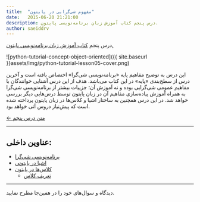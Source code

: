 ```yaml
---
title:  "مفهوم شی‌گرایی در پایتون"
date:   2015-06-20 21:21:00
description: درس پنجم کتاب آموزش زبان برنامه‌نویسی پایتون.
author: saeiddrv
---
```


درس پنجم [کتاب آموزش زبان برنامه‌نویسی پایتون.](http://coderz.ir/python)

![python-tutorial-concept-object-oriented]({{ site.baseurl }}assets/img/python-tutorial-lesson05-cover.png)

این درس به توضیح مفاهیم پایه «برنامه‌نویسی شی‌گرا» اختصاص یافته است و آخرین درس از سطح‌بندی «پایه» در این کتاب می‌باشد. هدف از این درس آشنایی خوانندگان با مفاهیم عمومی شی‌گرایی بوده و نه آموزش آن؛ جزییات بیشتر از برنامه‌نویسی شی‌گرا به همراه آموزش پیاده‌سازی مفاهیم آن در زبان پایتون توسط درس‌هایی دیگر بررسی خواهد شد. در این درس همچنین به ساختار اشیا و کلاس‌ها در زبان پایتون پرداخته شده است که پیش‌نیاز دروس آتی خواهد بود.


[← متن درس پنجم](http://python.coderz.ir/lessons/l05.html)

---
عناوین داخلی:
---
* [برنامه‌نویسی شی‌گرا](http://python.coderz.ir/lessons/l05.html#id2)
* [اشیا در پایتونی](http://python.coderz.ir/lessons/l05.html#id3)
* [کلاس‌ها در پایتون](http://python.coderz.ir/lessons/l05.html#id4)
    * [تعریف کلاس](http://python.coderz.ir/lessons/l05.html#id5)

---

دیدگاه و سوال‌های خود را در همین‌جا مطرح نمایید.
